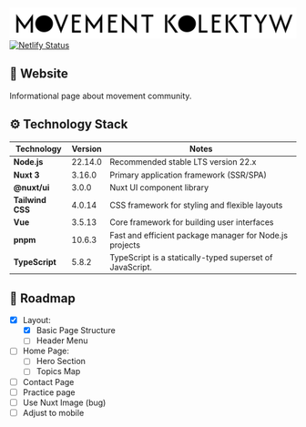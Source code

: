 ![name](https://github.com/pasikonik/movementkolektyw/blob/main/public/name.png?raw=true)
[![Netlify Status](https://api.netlify.com/api/v1/badges/78d13553-f15a-40aa-b2e5-0476bfa32091/deploy-status)](https://app.netlify.com/sites/movementkolektyw/deploys)

## 📜 Website

Informational page about movement community.

## ⚙️ Technology Stack

| **Technology**  | **Version** |**Notes**                                               |
|-----------------|-------------|---------------------------------------------------------|
| **Node.js**     | 22.14.0     | Recommended stable LTS version 22.x                     |
| **Nuxt 3**      | 3.16.0      | Primary application framework (SSR/SPA)                 |
| **@nuxt/ui**    | 3.0.0       | Nuxt UI component library                               |
| **Tailwind CSS**| 4.0.14      | CSS framework for styling and flexible layouts          |
| **Vue**         | 3.5.13      | Core framework for building user interfaces             |
| **pnpm**        | 10.6.3      | Fast and efficient package manager for Node.js projects |
| **TypeScript**  | 5.8.2       | TypeScript is a statically-typed superset of JavaScript.|  

## 🚩 Roadmap

- [x] Layout:
    - [x] Basic Page Structure
    - [ ] Header Menu
- [ ] Home Page:
    - [ ] Hero Section
    - [ ] Topics Map
- [ ] Contact Page
- [ ] Practice page
- [ ] Use Nuxt Image (bug)
- [ ] Adjust to mobile
